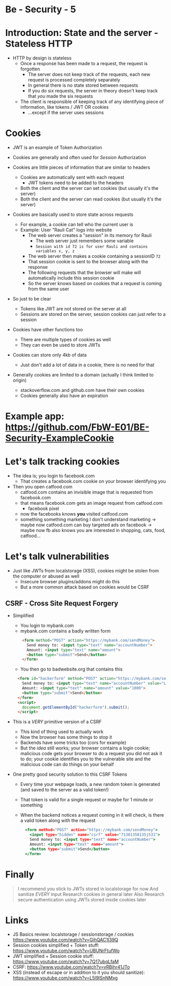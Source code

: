 # Be - Security - 5

# Introduction: State and the server - Stateless HTTP

- HTTP by design is stateless
  - Once a response has been made to a request, the request is forgotten
    - The server does not keep track of the requests, each new request is processed completely separately
    - In general there is no state stored between requests
    - If you do six requests, the server in theory doesn't keep track that _you_ made the six requests
  - The client is responsible of keeping track of any identifying piece of information, like tokens / JWT OR cookies
    - ...except if the server uses sessions

# Cookies

- JWT is an example of Token Authorization
- Cookies are generally and often used for _Session_ Authorization

- Cookies are little pieces of information that are similar to headers
  - Cookies are automatically sent with each request
    - JWT tokens need to be added to the headers
  - Both the client and the server can set cookies (but usually it's the server)
  - Both the client and the server can read cookies (but usually it's the server)

- Cookies are basically used to store state across requests
  - For example, a cookie can tell who the current user is
  - Example: User "Rauli Cat" logs into website
    - The web server creates a "session" in its memory for Rauli
      - The web server just remembers some variable 
      - `Session with id 72 is for user Rauli and contains variables x, y, z`
    - The web server then makes a cookie containing a sessionID `72`
    - That session cookie is sent to the browser along with the response
    - The following requests that the browser will make will automatically include this session cookie
    - So the server knows based on cookies that a request is coming from the same user

- So just to be clear
  - Tokens like JWT are not stored on the server at all
  - Sessions are stored on the server, session cookies can just refer to a session

- Cookies have other functions too
  - There are multiple types of cookies as well
  - They can even be used to store JWTs

- Cookies can store only 4kb of data
  - Just don't add a lot of data in a cookie, there is no need for that

- Generally cookies are limited to a domain (actually I think limited to origin)
  - stackoverflow.com and github.com have their own cookies
  - Cookies generally also have an expiration

# Example app: https://github.com/FbW-E01/BE-Security-ExampleCookie

# Let's talk tracking cookies

- The idea is; you login to facebook.com
    - That creates a facebook.com cookie on your browser identifying you
- Then you open catfood.com
  - catfood.com contains an invisible image that is requested from facebook.com
  - that means facebook.com gets an image request from catfood.com
    - facebook pixel
  - now the facebooks knows **you** visited catfood.com
  - something something marketing I don't understand marketing
    -> maybe now catfood.com can buy targeted ads on facebook
    -> maybe now fb also knows you are interested in shopping, cats, food, catfood...

# Let's talk vulnerabilities

- Just like JWTs from localstorage (XSS), cookies might be stolen from the computer or abused as well
  - Insecure browser plugins/addons might do this
  - But a more common attack based on cookies would be CSRF

## CSRF - Cross Site Request Forgery

- Simplified
  - You login to mybank.com
  - mybank.com contains a badly written form

  ```html
      <form method="POST" action="https://mybank.com/sendMoney">
        Send money to: <input type="text" name="accountNumber">
        Amount: <input type="text" name="amount">
        <button type="submit">Send</button>
      </form>
    ```

  - You then go to badwebsite.org that contains this

  ```html
    <form id="hackerform" method="POST" action="https://mybank.com/sendMoney">
      Send money to: <input type="text" name="accountNumber" value="LV93DRLO3447239K8200N">
      Amount: <input type="text" name="amount" value="1000">
      <button type="submit">Send</button>
    </form>
    <script>
      document.getElementById("hackerform").submit();
    </script>
  ```

- This is a *VERY* primitive version of a CSRF
  - This kind of thing used to actually work
  - Now the browser has some things to stop it
  - Backends have some tricks too (cors for example)
  - But the *idea* still works; your browser contains a login cookie; malicious code gets your browser to do a request you did not ask it to do; your cookie identifies you to the vulnerable site and the malicious code can do things on your behalf

- One pretty good security solution to this CSRF Tokens
  - Every time your webpage loads, a new random token is generated (and saved to the server as a valid token!)
  - That token is valid for a single request or maybe for 1 minute or something
  - When the backend notices a request coming in it will check, is there a valid token along with the request

    ```htm
      <form method="POST" action="https://mybank.com/sendMoney">
        <input type="hidden" name="csrf" value="71381358135j531">
        Send money to: <input type="text" name="accountNumber">
        Amount: <input type="text" name="amount">
        <button type="submit">Send</button>
      </form>
    ```

# Finally

> I recommend you stick to JWTs stored in localstorage for now
> And sanitize _EVERY_ input
> Research cookies in general later
> Also Research secure authentication using JWTs stored inside cookies later

# Links

- JS Basics review: localstorage / sessionstorage / cookies https://www.youtube.com/watch?v=GihQAC1I39Q
- Session cookies simplified + Token stuff: https://www.youtube.com/watch?v=UBUNrFtufWo
- JWT simplified + Session cookie stuff: https://www.youtube.com/watch?v=7Q17ubqLfaM
- CSRF: https://www.youtube.com/watch?v=vRBihr41JTo 
- XSS (instead of escape or in addition to it you should sanitize): https://www.youtube.com/watch?v=L5l9lSnNMxg

